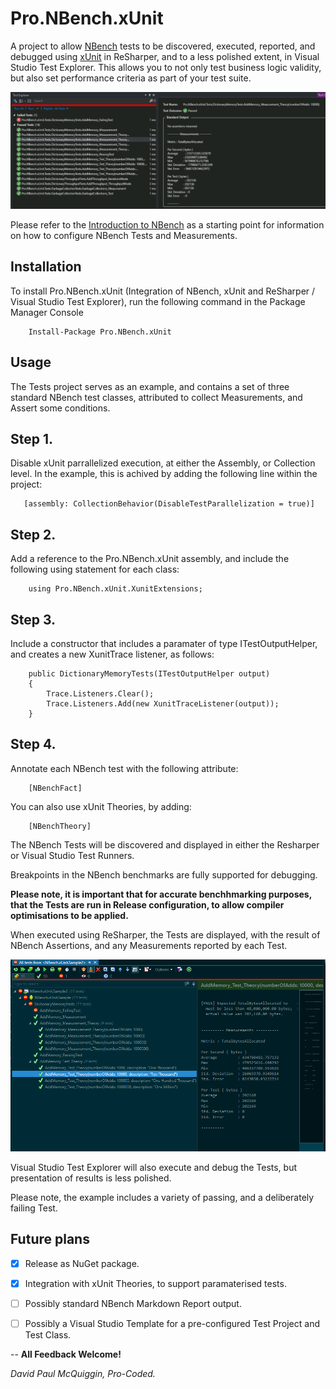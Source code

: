 # Pro.NBench.xUnit

A project to allow [NBench](https://github.com/petabridge/NBench) tests to be discovered, executed, reported, and debugged using [xUnit](https://github.com/xunit/xunit) in ReSharper, and to a less polished extent, in Visual Studio Test Explorer. This allows you to not only test business logic validity, but also set performance criteria as part of your test suite.

![Visual Studio 2017 Integration](Pro.NBench.XUnit.VS2017.png)

Please refer to the [Introduction to NBench](https://petabridge.com/blog/introduction-to-nbench/) as a starting point for information on how to configure NBench Tests and Measurements.


## Installation

To install Pro.NBench.xUnit (Integration of NBench, xUnit and ReSharper / Visual Studio Test Explorer), run the following command in the Package Manager Console

        Install-Package Pro.NBench.xUnit

## Usage

The Tests project serves as an example, and contains a set of three standard NBench test classes, attributed to collect Measurements, and Assert some conditions.

## Step 1.

Disable xUnit parrallelized execution, at either the Assembly, or Collection level. In the example, this is achived by adding the following line within the project:

       [assembly: CollectionBehavior(DisableTestParallelization = true)]

## Step 2.

Add a reference to the Pro.NBench.xUnit assembly, and include the following using statement for each class:

        using Pro.NBench.xUnit.XunitExtensions;

## Step 3. 

Include a constructor that includes a paramater of type ITestOutputHelper, and creates a new XunitTrace listener, as follows:

        public DictionaryMemoryTests(ITestOutputHelper output)
        {
            Trace.Listeners.Clear();
            Trace.Listeners.Add(new XunitTraceListener(output));
        }

## Step 4.

Annotate each NBench test with the following attribute:

        [NBenchFact]

You can also use xUnit Theories, by adding:

        [NBenchTheory]

The NBench Tests will be discovered and displayed in either the Resharper or Visual Studio Test Runners.

Breakpoints in the NBench benchmarks are fully supported for debugging.

**Please note, it is important that for accurate benchhmarking purposes, that the Tests are run in Release configuration, to allow compiler optimisations to be applied.**

When executed using ReSharper, the Tests are displayed, with the result of NBench Assertions, and any Measurements reported by each Test.

![ResharperResults](ResharperResults2.PNG)

Visual Studio Test Explorer will also execute and debug the Tests, but presentation of results is less polished.

Please note, the example includes a variety of passing, and a deliberately failing Test.

## Future plans

- [x]  Release as NuGet package.

- [x]  Integration with xUnit Theories, to support paramaterised tests.

- [ ]  Possibly standard NBench Markdown Report output.

- [ ]  Possibly a Visual Studio Template for a pre-configured Test Project and Test Class.


--
**All Feedback Welcome!**

*David Paul McQuiggin, Pro-Coded.*
